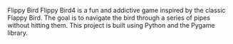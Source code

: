 Flippy Bird
Flippy Bird4 is a fun and addictive game inspired by the classic Flappy Bird. The goal is to navigate the bird through a series of pipes without hitting them. This project is built using Python and the Pygame library.
